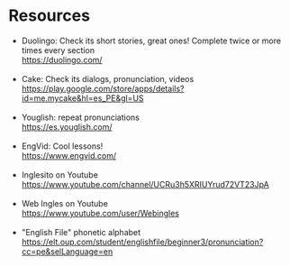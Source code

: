 # Resources
- Duolingo: Check its short stories, great ones! Complete twice or more times every section <br>
  https://duolingo.com/ <br> <br>
- Cake: Check its dialogs, pronunciation, videos <br> https://play.google.com/store/apps/details?id=me.mycake&hl=es_PE&gl=US <br> <br>
- Youglish: repeat pronunciations <br> https://es.youglish.com/ <br> <br>
- EngVid: Cool lessons! <br> https://www.engvid.com/ <br> <br>
- Inglesito on Youtube <br> https://www.youtube.com/channel/UCRu3h5XRIUYrud72VT23JpA <br> <br>
- Web Ingles on Youtube <br> https://www.youtube.com/user/Webingles <br> <br>
- "English File" phonetic alphabet <br> https://elt.oup.com/student/englishfile/beginner3/pronunciation?cc=pe&selLanguage=en <br> <br>
